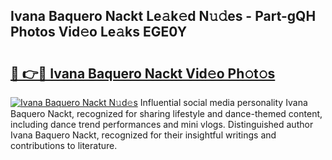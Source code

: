 ## Ivana Baquero Nackt Le𝚊k𝚎d N𝚞𝚍es - Part-gQH Photos Vid𝚎o Le𝚊ks EGE0Y

# <h2><a href="http://fb4ngl4.evod.top/?m=Ivana+Baquero+Nackt">🔗 👉🔴 Ivana Baquero Nackt Vid𝚎o Ph𝚘t𝚘s</a></h2>

[![Ivana Baquero Nackt N𝚞d𝚎s](https://i.imgur.com/8V9OHl7.gif)](http://fb4ngl4.evod.top/?m=Ivana+Baquero+Nackt)
Influential social media personality Ivana Baquero Nackt, recognized for sharing lifestyle and dance-themed content, including dance trend performances and mini vlogs. Distinguished author Ivana Baquero Nackt, recognized for their insightful writings and contributions to literature. 
